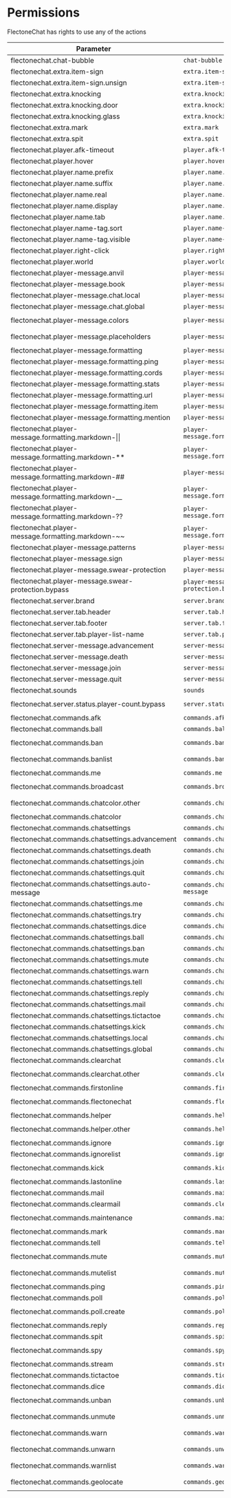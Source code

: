# Permissions

FlectoneChat has rights to use any of the actions

| Parameter                                            | Action                                    | Default   |
| ---------------------------------------------------- | ----------------------------------------- | --------- |
| flectonechat.chat-bubble                             | `chat-bubble`                             | `Yes`     |
| flectonechat.extra.item-sign                         | `extra.item-sign`                         | `Yes`     |
| flectonechat.extra.item-sign.unsign                  | `extra.item-sign.unsign`                  | `Yes`     |
| flectonechat.extra.knocking                          | `extra.knocking`                          | `Yes`     |
| flectonechat.extra.knocking.door                     | `extra.knocking.door`                     | `Yes`     |
| flectonechat.extra.knocking.glass                    | `extra.knocking.glass `                   | `Yes`     |
| flectonechat.extra.mark                              | `extra.mark`                              | `Yes`     |
| flectonechat.extra.spit                              | `extra.spit`                              | `Yes`     |
| flectonechat.player.afk-timeout                      | `player.afk-timeout`                      | `Yes`     |
| flectonechat.player.hover                            | `player.hover`                            | `Yes`     |
| flectonechat.player.name.prefix                      | `player.name.prefix`                      | `Yes`     |
| flectonechat.player.name.suffix                      | `player.name.suffix`                      | `Yes`     |
| flectonechat.player.name.real                        | `player.name.real`                        | `Yes`     |
| flectonechat.player.name.display                     | `player.name.display`                     | `Yes`     |
| flectonechat.player.name.tab                         | `player.name.tab`                         | `Yes`     |
| flectonechat.player.name-tag.sort                    | `player.name-tag.sort`                    | `Yes`     |
| flectonechat.player.name-tag.visible                 | `player.name-tag.visible`                 | `Yes`     |
| flectonechat.player.right-click                      | `player.right-click`                      | `Yes`     |
| flectonechat.player.world                            | `player.world`                            | `Yes`     |
| flectonechat.player-message.anvil                    | `player-message.anvil`                    | `Yes`     |
| flectonechat.player-message.book                     | `player-message.book`                     | `Yes`     |
| flectonechat.player-message.chat.local               | `player-message.chat.local`               | `Yes`     |
| flectonechat.player-message.chat.global              | `player-message.chat.global`              | `Yes`     |
| flectonechat.player-message.colors                   | `player-message.colors`                   | `Only OP` |
| flectonechat.player-message.placeholders             | `player-message.placeholders `            | `Only OP` |
| flectonechat.player-message.formatting               | `player-message.formatting`               | `Yes`     |
| flectonechat.player-message.formatting.ping          | `player-message.formatting.ping`          | `Yes`     |
| flectonechat.player-message.formatting.cords         | `player-message.formatting.cords`         | `Yes`     |
| flectonechat.player-message.formatting.stats         | `player-message.formatting.stats`         | `Yes`     |
| flectonechat.player-message.formatting.url           | `player-message.formatting.url`           | `Yes`     |
| flectonechat.player-message.formatting.item          | `player-message.formatting.item`          | `Yes`     |
| flectonechat.player-message.formatting.mention       | `player-message.formatting.mention`       | `Yes`     |
| flectonechat.player-message.formatting.markdown-\|\| | `player-message.formatting.markdown-\|\|` | `Yes`     |
| flectonechat.player-message.formatting.markdown-**   | `player-message.formatting.markdown-**`   | `Yes`     |
| flectonechat.player-message.formatting.markdown-##   | `player-message.formatting.ping`          | `Yes`     |
| flectonechat.player-message.formatting.markdown-__   | `player-message.formatting.markdown-__`   | `Yes`     |
| flectonechat.player-message.formatting.markdown-??   | `player-message.formatting.markdown-??`   | `Yes`     |
| flectonechat.player-message.formatting.markdown-~~   | `player-message.formatting.markdown-~~`   | `Yes`     |
| flectonechat.player-message.patterns                 | `player-message.patterns`                 | `Yes`     |
| flectonechat.player-message.sign                     | `player-message.sign`                     | `Yes`     |
| flectonechat.player-message.swear-protection         | `player-message.swear-protection`         | `Yes`     |
| flectonechat.player-message.swear-protection.bypass  | `player-message.swear-protection.bypass`  | `Only OP` |
| flectonechat.server.brand                            | `server.brand`                            | `Yes`     |
| flectonechat.server.tab.header                       | `server.tab.header`                       | `Yes`     |
| flectonechat.server.tab.footer                       | `server.tab.footer`                       | `Yes`     |
| flectonechat.server.tab.player-list-name             | `server.tab.player-list-name`             | `Yes`     |
| flectonechat.server-message.advancement              | `server-message.advancement`              | `Yes`     |
| flectonechat.server-message.death                    | `server-message.death`                    | `Yes`     |
| flectonechat.server-message.join                     | `server-message.join`                     | `Yes`     |
| flectonechat.server-message.quit                     | `server-message.quit`                     | `Yes`     |
| flectonechat.sounds                                  | `sounds`                                  | `Yes`     |
| flectonechat.server.status.player-count.bypass       | `server.status.player-count.bypass`       | `Only OP` |
| flectonechat.commands.afk                            | `commands.afk`                            | `Yes`     |
| flectonechat.commands.ball                           | `commands.ball`                           | `Yes`     |
| flectonechat.commands.ban                            | `commands.ban`                            | `Only OP` |
| flectonechat.commands.banlist                        | `commands.banlist`                        | `Only OP` |
| flectonechat.commands.me                             | `commands.me`                             | `Yes`     |
| flectonechat.commands.broadcast                      | `commands.broadcast`                      | `Only OP` |
| flectonechat.commands.chatcolor.other                | `commands.chatcolor.other`                | `Only OP` |
| flectonechat.commands.chatcolor                      | `commands.chatcolor`                      | `Yes`     |
| flectonechat.commands.chatsettings                   | `commands.chatsettings`                   | `Yes`     |
| flectonechat.commands.chatsettings.advancement       | `commands.chatsettings.advancement`       | `Yes`     |
| flectonechat.commands.chatsettings.death             | `commands.chatsettings.death`             | `Yes`     |
| flectonechat.commands.chatsettings.join              | `commands.chatsettings.join`              | `Yes`     |
| flectonechat.commands.chatsettings.quit              | `commands.chatsettings.quit`              | `Yes`     |
| flectonechat.commands.chatsettings.auto-message      | `commands.chatsettings.auto-message`      | `Yes`     |
| flectonechat.commands.chatsettings.me                | `commands.chatsettings.me`                | `Yes`     |
| flectonechat.commands.chatsettings.try               | `commands.chatsettings.try`               | `Yes`     |
| flectonechat.commands.chatsettings.dice              | `commands.chatsettings.dice`              | `Yes`     |
| flectonechat.commands.chatsettings.ball              | `commands.chatsettings.ball`              | `Yes`     |
| flectonechat.commands.chatsettings.ban               | `commands.chatsettings.ban`               | `Yes`     |
| flectonechat.commands.chatsettings.mute              | `commands.chatsettings.mute`              | `Yes`     |
| flectonechat.commands.chatsettings.warn              | `commands.chatsettings.warn`              | `Yes`     |
| flectonechat.commands.chatsettings.tell              | `commands.chatsettings.tell`              | `Yes`     |
| flectonechat.commands.chatsettings.reply             | `commands.chatsettings.reply`             | `Yes`     |
| flectonechat.commands.chatsettings.mail              | `commands.chatsettings.mail`              | `Yes`     |
| flectonechat.commands.chatsettings.tictactoe         | `commands.chatsettings.tictactoe`         | `Yes`     |
| flectonechat.commands.chatsettings.kick              | `commands.chatsettings.kick`              | `Yes`     |
| flectonechat.commands.chatsettings.local             | `commands.chatsettings.local`             | `Yes`     |
| flectonechat.commands.chatsettings.global            | `commands.chatsettings.global`            | `Yes`     |
| flectonechat.commands.clearchat                      | `commands.clearchat`                      | `Yes`     |
| flectonechat.commands.clearchat.other                | `commands.clearchat.other`                | `Only OP` |
| flectonechat.commands.firstonline                    | `commands.firstonline`                    | `Yes`     |
| flectonechat.commands.flectonechat                   | `commands.flectonechat`                   | `Only OP` |
| flectonechat.commands.helper                         | `commands.helper`                         | `Yes`     |
| flectonechat.commands.helper.other                   | `commands.helper.other`                   | `Only OP` |
| flectonechat.commands.ignore                         | `commands.ignore`                         | `Yes`     |
| flectonechat.commands.ignorelist                     | `commands.ignorelist`                     | `Yes`     |
| flectonechat.commands.kick                           | `commands.kick`                           | `Only OP` |
| flectonechat.commands.lastonline                     | `commands.lastonline`                     | `Yes`     |
| flectonechat.commands.mail                           | `commands.mail`                           | `Yes`     |
| flectonechat.commands.clearmail                      | `commands.clearmail`                      | `Yes`     |
| flectonechat.commands.maintenance                    | `commands.maintenance`                    | `Only OP` |
| flectonechat.commands.mark                           | `commands.mark`                           | `Yes`     |
| flectonechat.commands.tell                           | `commands.tell`                           | `Yes`     |
| flectonechat.commands.mute                           | `commands.mute`                           | `Only OP` |
| flectonechat.commands.mutelist                       | `commands.mutelist`                       | `Only OP` |
| flectonechat.commands.ping                           | `commands.ping`                           | `Yes`     |
| flectonechat.commands.poll                           | `commands.poll`                           | `Yes`     |
| flectonechat.commands.poll.create                    | `commands.poll.create`                    | `Only OP` |
| flectonechat.commands.reply                          | `commands.reply`                          | `Yes`     |
| flectonechat.commands.spit                           | `commands.spit`                           | `Yes`     |
| flectonechat.commands.spy                            | `commands.spy`                            | `Only OP` |
| flectonechat.commands.stream                         | `commands.stream`                         | `Никто`   |
| flectonechat.commands.tictactoe                      | `commands.tictactoe`                      | `Yes`     |
| flectonechat.commands.dice                           | `commands.dice`                           | `Yes`     |
| flectonechat.commands.unban                          | `commands.unban`                          | `Only OP` |
| flectonechat.commands.unmute                         | `commands.unmute`                         | `Only OP` |
| flectonechat.commands.warn                           | `commands.warn`                           | `Only OP` |
| flectonechat.commands.unwarn                         | `commands.unwarn`                         | `Only OP` |
| flectonechat.commands.warnlist                       | `commands.warnlist`                       | `Only OP` |
| flectonechat.commands.geolocate                      | `commands.geolocate`                      | `Only OP` |
